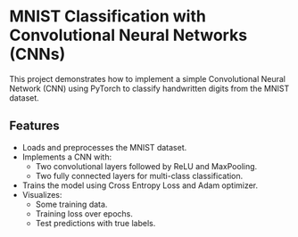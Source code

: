 # MNIST Classification with Convolutional Neural Networks (CNNs)

This project demonstrates how to implement a simple Convolutional Neural Network (CNN) using PyTorch to classify handwritten digits from the MNIST dataset.

## Features
- Loads and preprocesses the MNIST dataset.
- Implements a CNN with:
  - Two convolutional layers followed by ReLU and MaxPooling.
  - Two fully connected layers for multi-class classification.
- Trains the model using Cross Entropy Loss and Adam optimizer.
- Visualizes:
  - Some training data.
  - Training loss over epochs.
  - Test predictions with true labels.
